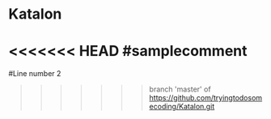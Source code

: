 # Katalon
<<<<<<< HEAD
#samplecomment
=======
#Line number 2
>>>>>>> branch 'master' of https://github.com/tryingtodosomecoding/Katalon.git

